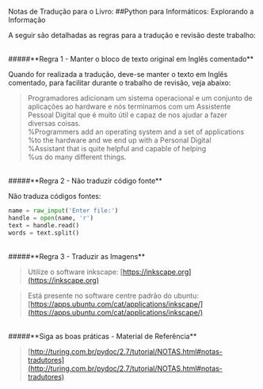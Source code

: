 Notas de Tradução para o Livro: 
##Python para Informáticos: Explorando a Informação

A seguir são detalhadas as regras para a tradução e revisão deste trabalho:

<br/>
#####**Regra 1 - Manter o bloco de texto original em Inglês comentado**

Quando for realizada a tradução, deve-se manter o texto em Inglês comentado, para facilitar durante o trabalho de revisão, veja abaixo:

>Programadores adicionam um sistema operacional e um conjunto de<br/>
>aplicações ao hardware e nós terminamos com um Assistente <br/>
>Pessoal Digital que é muito útil e capaz de nos ajudar a fazer<br/>
>diversas coisas.<br/>
>%Programmers add an operating system and a set of applications<br/>
>%to the hardware and we end up with a Personal Digital<br/>
>%Assistant that is quite helpful and capable of helping<br/>
>%us do many different things.<br/>

<br/>
#####**Regra 2 - Não traduzir código fonte**

Não traduza códigos fontes:

```python
name = raw_input('Enter file:')
handle = open(name, 'r')
text = handle.read()
words = text.split()
```

<br/>
#####**Regra 3 - Traduzir as Imagens**

>Utilize o software inkscape:
>[https://inkscape.org](https://inkscape.org)

>Está presente no software centre padrão do ubuntu:
>[https://apps.ubuntu.com/cat/applications/inkscape/](https://apps.ubuntu.com/cat/applications/inkscape/)

<br/>
#####**Siga as boas práticas - Material de Referência**

>[http://turing.com.br/pydoc/2.7/tutorial/NOTAS.html#notas-tradutores](http://turing.com.br/pydoc/2.7/tutorial/NOTAS.html#notas-tradutores)